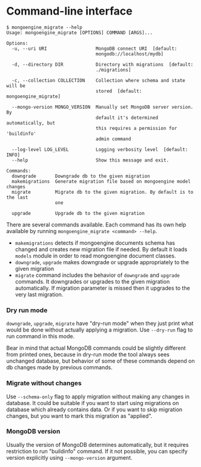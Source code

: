 # Command-line interface

```
$ mongoengine_migrate --help
Usage: mongoengine_migrate [OPTIONS] COMMAND [ARGS]...

Options:
  -u, --uri URI                  MongoDB connect URI  [default:
                                 mongodb://localhost/mydb]

  -d, --directory DIR            Directory with migrations  [default:
                                 ./migrations]

  -c, --collection COLLECTION    Collection where schema and state will be
                                 stored  [default: mongoengine_migrate]

  --mongo-version MONGO_VERSION  Manually set MongoDB server version. By
                                 default it's determined automatically, but
                                 this requires a permission for 'buildinfo'
                                 admin command

  --log-level LOG_LEVEL          Logging verbosity level  [default: INFO]
  --help                         Show this message and exit.

Commands:
  downgrade       Downgrade db to the given migration
  makemigrations  Generate migration file based on mongoengine model changes
  migrate         Migrate db to the given migration. By default is to the last
                  one

  upgrade         Upgrade db to the given migration
```

There are several commands available. Each command has its own help available by running
`mongoengine_migrate <command> --help`.

* `makemigrations` detects if mongoengine documents schema has changed and creates new migration
file if needed. By default it loads `models` module in order to read mongoengine document classes.
* `downgrade`, `upgrade` makes downgrade or upgrade appropriately to the given migration
* `migrate` command includes the behavior of `downgrade` and `upgrade` commands. It downgrades or
upgrades to the given migration automatically. If migration parameter is missed then it upgrades
to the very last migration.

### Dry run mode

`downgrade`, `upgrade`, `migrate` have "dry-run mode" when they just print what would be
done without actually applying a migration. Use `--dry-run` flag to run command in this mode.

Bear in mind that actual MongoDB commands could be slightly different from printed ones, because
in dry-run mode the tool always sees unchanged database, but behavior of some of these commands 
depend on db changes made by previous commands.

### Migrate without changes

Use `--schema-only` flag to apply migration without making any changes in database. It could be
suitable if you want to start using migrations on database which already contains data.
Or if you want to skip migration changes, but you want to mark this migration as "applied".

### MongoDB version

Usually the version of MongoDB determines automatically, but it requires restriction to run
"buildinfo" command. If it not possible, you can specify version explicitly using 
`--mongo-version` argument.
